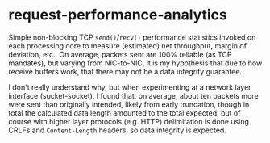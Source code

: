 # request-performance-analytics

Simple non-blocking TCP `send()`/`recv()` performance statistics invoked on each processing core to measure (estimated) net throughput, margin of deviation, etc.. On average, packets sent are 100% reliable (as TCP mandates), but varying from NIC-to-NIC, it is my hypothesis that due to how receive buffers work, that there may not be a data integrity guarantee.

I don't really understand why, but when experimenting at a network layer interface (socket-socket), I found
that, on average, about ten packets more were sent than originally intended, likely from early truncation,
though in total the calculated data length amounted to the total expected, but of course with higher layer
protocols (e.g. HTTP) delimitation is done using CRLFs and `Content-Length` headers, so data integrity
is expected.
